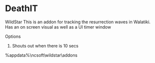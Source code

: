 DeathIT
=======
WildStar
This is an addon for tracking the resurrection waves in Walatiki.
Has an on screen visual as well as a UI timer window

Options
1. Shouts out when there is 10 secs 

%appdata%\ncsoft\wildstar\addons
